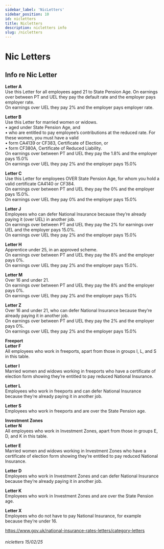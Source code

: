 ```yaml
---
sidebar_label: 'NicLetters'
sidebar_position: 10
id: nicletters
title: Nicletters
description: nicletters info
slug: /nicletters
---
```


# Nic Letters

## Info re Nic Letter
**Letter A**\
Use this Letter for all employees aged 21 to State Pension Age.
On earnings over between PT and UEL they pay the default rate and the employer pays employer rate.\
On earnings over UEL they pay 2% and the employer pays employer rate.

**Letter B**\
Use this Letter for married women or widows.\
• aged under State Pension Age, and\
• who are entitled to pay employee’s contributions at the reduced rate.
For these women, you must have a valid\
• form CA4139 or CF383, Certificate of Election, or\
• form CF380A, Certificate of Reduced Liability.\
On earnings over between PT and UEL they pay the 1.8% and the employer pays 15.0%\
On earnings over UEL they pay 2% and the employer pays 15.0%

**Letter C**\
Use this Letter for employees OVER State Pension Age, for whom you hold a valid certificate CA4140 or CF384.\
On earnings over between PT and UEL they pay the 0% and the employer pays 15.0%.\
On earnings over UEL they pay 0% and the employer pays 15.0%

**Letter J**\
Employees who can defer National Insurance because they’re already paying it (over UEL) in another job.\
On earnings over between PT and UEL they pay the 2% for earnings over UEL and the employer pays 15.0%.\
On earnings over UEL they pay 2% and the employer pays 15.0%

**Letter H**\
Apprentice under 25, in an approved scheme.\
On earnings over between PT and UEL they pay the 8% and the employer pays 0%.\
On earnings over UEL they pay 2% and the employer pays 15.0%.

**Letter M**\
Over 16 and under 21.\
On earnings over between PT and UEL they pay the 8% and the employer pays 0%.\
On earnings over UEL they pay 2% and the employer pays 15.0%

**Letter Z**\
Over 16 and under 21, who can defer National Insurance because they’re already paying it in another job.\
On earnings over between PT and UEL they pay the 2% and the employer pays 0%.\
On earnings over UEL they pay 2% and the employer pays 15.0%


**Freeport**\
**Letter F**\
All employees who work in freeports, apart from those in groups I, L, and S in this table.

**Letter I**\
Married women and widows working in freeports who have a certificate of election form showing they’re entitled to pay reduced National Insurance.

**Letter L**\
Employees who work in freeports and can defer National Insurance because they’re already paying it in another job.

**Letter S**\
Employees who work in freeports and are over the State Pension age.


**Investment Zones**\
**Letter N**\
All employees who work in Investment Zones, apart from those in groups E, D, and K in this table.

**Letter E**\
Married women and widows working in Investment Zones who have a certificate of election form showing they’re entitled to pay reduced National Insurance.

**Letter D**\
Employees who work in Investment Zones and can defer National Insurance because they’re already paying it in another job.

**Letter K**\
Employees who work in Investment Zones and are over the State Pension age.


**Letter X**\
Employees who do not have to pay National Insurance, for example because they’re under 16.


https://www.gov.uk/national-insurance-rates-letters/category-letters




###### nicletters 15/02/25

